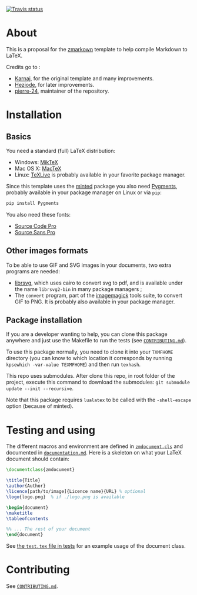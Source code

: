 [![Travis status](https://travis-ci.org/zestedesavoir/latex-template.svg?branch=master)](https://travis-ci.org/zestedesavoir/latex-template#)

# About

This is a proposal for the [zmarkown](https://github.com/zestedesavoir/zmarkdown) template to help compile Markdown to LaTeX.

Credits go to :

+ [Karnaj](https://github.com/Karnaj), for the original template and many improvements.
+ [Heziode](https://github.com/Heziode), for later improvements.
+ [pierre-24](https://github.com/pierre-24), maintainer of the repository.

# Installation

## Basics

You need a standard (full) LaTeX distribution:

+ Windows: [MikTeX](https://miktex.org/download)
+ Mac OS X: [MacTeX](https://www.tug.org/mactex/mactex-download.html)
+ Linux: [TeXLive](https://tug.org/texlive/) is probably available in your favorite package manager.

Since this template uses the [minted](https://github.com/gpoore/minted/) package you also need [Pygments](http://pygments.org/), probably available in your package manager on Linux or via `pip`:

```bash
pip install Pygments
```

You also need these fonts:

- [Source Code Pro](https://www.fontsquirrel.com/fonts/source-code-pro)
- [Source Sans Pro](https://www.fontsquirrel.com/fonts/source-sans-pro)

## Other images formats

To be able to use GIF and SVG images in your documents, two extra programs are needed:

+ [librsvg](https://github.com/GNOME/librsvg), which uses cairo to convert svg to pdf, and is available under the name `librsvg2-bin` in many package managers ; 
+ The `convert` program, part of the [imagemagick](http://www.imagemagick.org/) tools suite, to convert GIF to PNG. It is probably also available in your package manager.

## Package installation

If you are a developer wanting to help, you can clone this package anywhere and just use the Makefile to run the tests (see [`CONTRIBUTING.md`](./CONTRIBUTING.md)).

To use this package normally, you need to clone it into your `TXMFHOME` directory (you can know to which location it corresponds by running `kpsewhich -var-value TEXMFHOME`) and then run `texhash`.

This repo uses submodules. After clone this repo, in root folder of the project, execute this command to download the submodules: `git submodule update --init --recursive`.

Note that this package requires `lualatex` to be called with the `-shell-escape` option (because of minted).

# Testing and using

The different macros and environment are defined in [`zmdocument.cls`](./zmdocument.cls) and documented in [`documentation.md`](./documentation.md).
Here is a skeleton on what your LaTeX document should contain:

```latex
\documentclass{zmdocument}

\title{Title}
\author{Author}
\licence[path/to/image]{Licence name}{URL} % optional
\logo{logo.png}  % if ./logo.png is available

\begin{document}
\maketitle
\tableofcontents

%% ... The rest of your document
\end{document}
```

See [the `test.tex` file in tests](./tests/test.tex) for an example usage of the document class.


# Contributing

See [`CONTRIBUTING.md`](./CONTRIBUTING.md).
